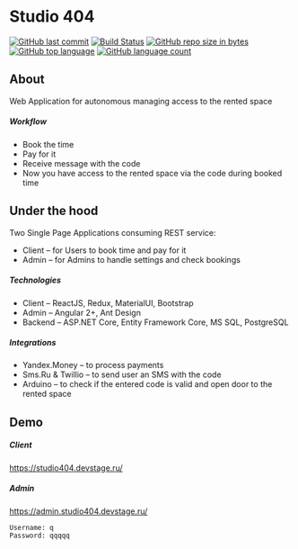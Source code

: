 # Studio 404
[![GitHub last commit](https://img.shields.io/github/last-commit/gerrkoff/studio404.svg)](https://github.com/gerrkoff/studio404/)
[![Build Status](http://devstage.ru:6699/buildStatus/icon?job=studio404)](https://github.com/gerrkoff/studio404/)
[![GitHub repo size in bytes](https://img.shields.io/github/repo-size/gerrkoff/studio404.svg)](https://github.com/gerrkoff/studio404/)
[![GitHub top language](https://img.shields.io/github/languages/top/gerrkoff/studio404.svg)](https://github.com/gerrkoff/studio404/)
[![GitHub language count](https://img.shields.io/github/languages/count/gerrkoff/studio404.svg)](https://github.com/gerrkoff/studio404/)

## About
Web Application for autonomous managing access to the rented space
##### Workflow
- Book the time
- Pay for it
- Receive message with the code
- Now you have access to the rented space via the code during booked time

## Under the hood
Two Single Page Applications consuming REST service:
- Client – for Users to book time and pay for it
- Admin – for Admins to handle settings and check bookings

##### Technologies
- Client – ReactJS, Redux, MaterialUI, Bootstrap
- Admin – Angular 2+, Ant Design
- Backend – ASP.NET Core, Entity Framework Core, MS SQL, PostgreSQL

##### Integrations
- Yandex.Money – to process payments
- Sms.Ru & Twillio – to send user an SMS with the code
- Arduino – to check if the entered code is valid and open door to the rented space

## Demo
##### Client
https://studio404.devstage.ru/
##### Admin
https://admin.studio404.devstage.ru/
``` 
Username: q
Password: qqqqq
```
